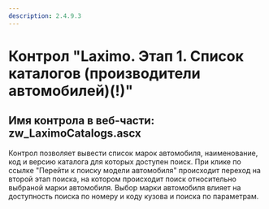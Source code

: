 ```yaml
---
description: 2.4.9.3
---
```


# Контрол "Laximo. Этап 1. Список каталогов \(производители автомобилей\)\(!\)"

## Имя контрола в веб-части: zw\_LaximoCatalogs.ascx

Контрол позволяет вывести список марок автомобиля, наименование, код и версию каталога для которых доступен поиск. При клике по ссылке "Перейти к поиску модели автомобиля" происходит переход на второй этап поиска, на котором происходит поиск относительно выбраной марки автомобиля. Выбор марки автомобиля влияет на доступность поиска по номеру и коду кузова и поиска по параметрам.

